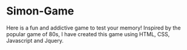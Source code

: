 # Simon-Game
Here is a fun and addictive game to test your memory! Inspired by the popular game of 80s, I have created this game using HTML, CSS, Javascript and Jquery. 
